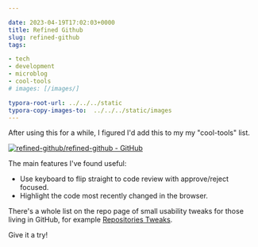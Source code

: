 ```yaml
---

date: 2023-04-19T17:02:03+0000
title: Refined Github
slug: refined-github
tags:

- tech
- development
- microblog
- cool-tools
# images: [/images/]

typora-root-url: ../../../static
typora-copy-images-to:  ../../../static/images
---
```



After using this for a while, I figured I'd add this to my my "cool-tools" list.

[![refined-github/refined-github - GitHub](https://gh-card.dev/repos/refined-github/refined-github.svg)](https://github.com/refined-github/refined-github)

The main features I've found useful:

- Use keyboard to flip straight to code review with approve/reject focused.
- Highlight the code most recently changed in the browser.

There's a whole list on the repo page of small usability tweaks for those living in GitHub, for example [Repositories Tweaks](https://github.com/refined-github/refined-github#repositories).

Give it a try!
